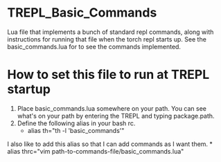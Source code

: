 # TREPL_Basic_Commands
Lua file that implements a bunch of standard repl commands, along with instructions for running that file when the torch repl starts up. See the basic_commands.lua for to see the commands implemented. 

# How to set this file to run at TREPL startup
1. Place basic_commands.lua somewhere on your path. You can see what's on your path by entering the TREPL and typing package.path.
2. Define the following alias in your bash rc.
    * alias th="th -l 'basic_commands'"

I also like to add this alias so that I can add commands as I want them.
    * alias thrc="vim path-to-commands-file/basic_commands.lua"
